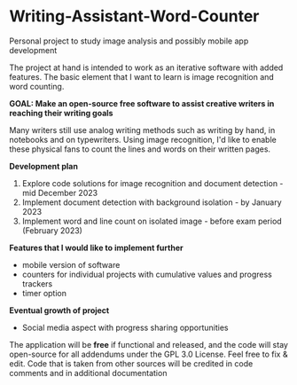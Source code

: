 # Writing-Assistant-Word-Counter
Personal project to study image analysis and possibly mobile app development 

The project at hand is intended to work as an iterative software with added features. The basic element that I want to learn is image recognition and word counting. 

**GOAL: Make an open-source free software to assist creative writers in reaching their writing goals**

Many writers still use analog writing methods such as writing by hand, in notebooks and on typewriters. Using image recognition, I'd like to enable these physical fans to count the lines and words on their written pages.

**Development plan**
1) Explore code solutions for image recognition and document detection - mid December 2023
2) Implement document detection with background isolation - by January 2023
3) Implement word and line count on isolated image - before exam period (February 2023)

**Features that I would like to implement further**
- mobile version of software
- counters for individual projects with cumulative values and progress trackers
- timer option

**Eventual growth of project**
- Social media aspect with progress sharing opportunities


The application will be **free** if functional and released, and the code will stay open-source for all addendums under the GPL 3.0 License. Feel free to fix & edit. 
Code that is taken from other sources will be credited in code comments and in additional documentation 
